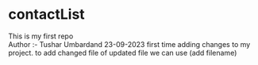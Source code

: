 # contactList
This is my first repo
<br>
Author :- Tushar Umbardand 
23-09-2023
first time adding changes to my project.
to add changed file of updated file we can use  (add filename)